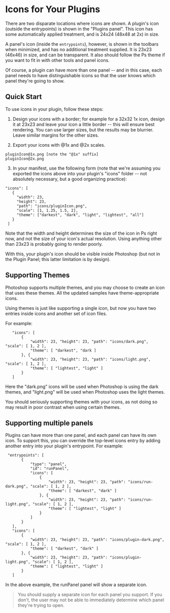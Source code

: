 # Icons for Your Plugins

There are two disparate locations where icons are shown. A plugin's icon (outside the entrypoints) is shown in the "Plugins panel". This icon has some automatically applied treatment, and is 24x24 (48x48 at 2x) in size.

A panel's icon (inside the `entrypoints`), however, is shown in the toolbars when minimized, and has no additional treatment supplied. It is 23x23 (46x46) in size, and can be transparent. It also should follow the Ps theme if you want to fit in with other tools and panel icons.

Of course, a plugin can have more than one panel -- and in this case, each panel needs to have distinguishable icons so that the user knows which panel they're going to show.


## Quick Start
To use icons in your plugin, follow these steps:

1. Design your icons with a border; for example for a 32x32 1x icon, design it at 23x23 and leave your icon a little border -- this will ensure best rendering. You can use larger sizes, but the results may be blurrier. Leave similar margins for the other sizes.

2. Export your icons with @1x and @2x scales.

```
pluginIcon@1x.png [note the "@1x" suffix]
pluginIcon@2x.png
````

3. In your manifest, use the following form (note that we're assuming you exported the icons above into your plugin's "icons" folder -- not absolutely necessary, but a good organizing practice):

 ````
 "icons": [
    {
      "width": 23,
      "height": 23,
      "path": "icons/pluginIcon.png",
      "scale": [1, 1.25, 1.5, 2],
      "theme": ["darkest", "dark", "light", "lightest", "all"]
    }
  ]
````

Note that the width and height determines the size of the icon in Ps right now, and not the size of your icon's actual resolution. Using anything other than 23x23 is probably going to render poorly.

With this, your plugin's icon should be visible inside Photoshop (but not in the Plugin Panel; this latter limitation is by design).

## Supporting Themes

Photoshop supports multiple themes, and you may choose to create an icon that uses these themes. All the updated samples have theme-appropriate icons.

Using themes is just like supporting a single icon, but now you have two entries inside icons and another set of icon files.

For example:

 ````
    "icons": [
        {
            "width": 23, "height": 23, "path": "icons/dark.png", "scale": [ 1, 2 ],
            "theme": [ "darkest", "dark ]
        }, {
            "width": 23, "height": 23, "path": "icons/light.png", "scale": [ 1, 2 ],
            "theme": [ "lightest", "light" ]
        }
    ]
````

Here the "dark.png" icons will be used when Photoshop is using the dark themes, and "light.png" will be used when Photoshop uses the light themes.

You should seriously supporting themes with your icons, as not doing so may result in poor contrast when using certain themes.

## Supporting multiple panels

Plugins can have more than one panel, and each panel can have its own icon. To support this, you can override the top-level icons entry by adding another entry into your plugin's entrypoint. For example:

 ````
  "entrypoints": [
        {
            "type": "panel",
            "id": "runPanel",
            "icons": [
                {
                    "width": 23, "height": 23, "path": "icons/run-dark.png", "scale": [ 1, 2 ],
                    "theme": [ "darkest", "dark" ]
                }, {
                    "width": 23, "height": 23, "path": "icons/run-light.png", "scale": [ 1, 2 ],
                    "theme": [ "lightest", "light" ]
                }
            ]
        }
    ],
    "icons": [
        {
            "width": 23, "height": 23, "path": "icons/plugin-dark.png", "scale": [ 1, 2 ],
            "theme": [ "darkest", "dark" ]
        }, {
            "width": 23, "height": 23, "path": "icons/plugin-light.png", "scale": [ 1, 2 ],
            "theme": [ "lightest", "light" ]
        }
    ]
````

In the above example, the runPanel panel will show a separate icon.

> You should supply a separate icon for each panel you support. If you don't, the user may not be able to immediately determine which panel they're trying to open.